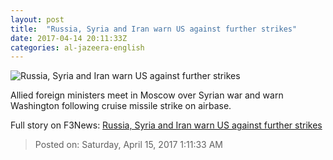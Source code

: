 ```yaml
---
layout: post
title:  "Russia, Syria and Iran warn US against further strikes"
date: 2017-04-14 20:11:33Z
categories: al-jazeera-english
---
```


![Russia, Syria and Iran warn US against further strikes](http://www.aljazeera.com/mritems/Images/2017/4/14/737c977a190c4edc8501712da7764d2b_18.jpg)

Allied foreign ministers meet in Moscow over Syrian war and warn Washington following cruise missile strike on airbase.


Full story on F3News: [Russia, Syria and Iran warn US against further strikes](http://www.f3nws.com/n/jBeWYD)

> Posted on: Saturday, April 15, 2017 1:11:33 AM
